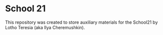 # School 21
This repository was created to store auxiliary materials for the School21 by Lotho Teresia (aka Ilya Cheremushkin).
